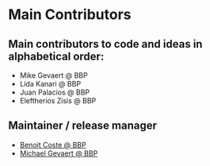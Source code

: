 Main Contributors
=================

Main contributors to code and ideas in alphabetical order:
----------------------------------------------------------

* Mike Gevaert @ BBP
* Lida Kanari @ BBP
* Juan Palacios @ BBP
* Eleftherios Zisis @ BBP

Maintainer / release manager
----------------------------

* [Benoit Coste @ BBP](https://github.com/wizmer)
* [Michael Gevaert @ BBP](https://github.com/mgpelf)


